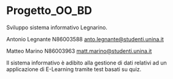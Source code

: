 # Progetto_OO_BD
Sviluppo sistema informativo Legnarino.

Antonio Legnante N86003588 anto.legnante@studenti.unina.it

Matteo Marino N86003963 matt.marino@studenti.unina.it

Il sistema informativo è adibito alla gestione di dati relativi ad un applicazione di E-Learning tramite test basati su quiz.
